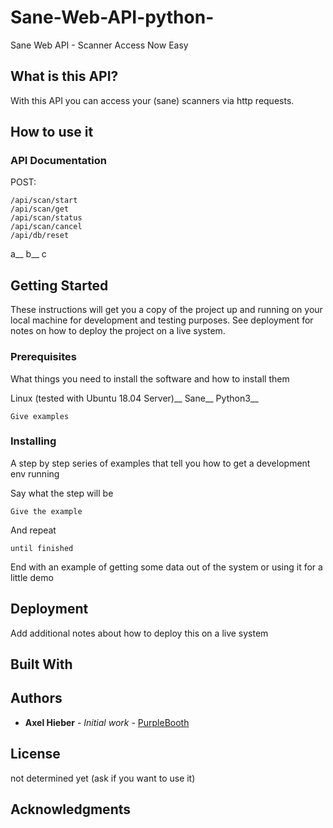 # Sane-Web-API-python-
Sane Web API - Scanner Access Now Easy

## What is this API?
With this API you can access your (sane) scanners via http requests.

## How to use it

### API Documentation
POST:
```
/api/scan/start
/api/scan/get
/api/scan/status
/api/scan/cancel
/api/db/reset
```

a__
b__
c
## Getting Started

These instructions will get you a copy of the project up and running on your local machine for development and testing purposes. See deployment for notes on how to deploy the project on a live system.

### Prerequisites

What things you need to install the software and how to install them

Linux (tested with Ubuntu 18.04 Server)__
Sane__
Python3__

```
Give examples
```

### Installing

A step by step series of examples that tell you how to get a development env running

Say what the step will be

```
Give the example
```

And repeat

```
until finished
```

End with an example of getting some data out of the system or using it for a little demo

## Deployment

Add additional notes about how to deploy this on a live system

## Built With



## Authors

* **Axel Hieber** - *Initial work* - [PurpleBooth](https://github.com/axelhieber)


## License

not determined yet (ask if you want to use it)

## Acknowledgments

